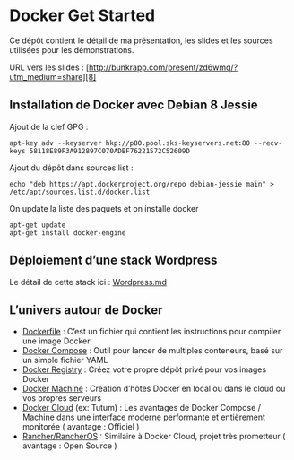 # Docker Get Started

Ce dépôt contient le détail de ma présentation, les slides et les sources utilisées pour les démonstrations.

URL vers les slides : [http://bunkrapp.com/present/zd6wmq/?utm_medium=share][8]

## Installation de Docker avec Debian 8 Jessie

Ajout de la clef GPG :

	apt-key adv --keyserver hkp://p80.pool.sks-keyservers.net:80 --recv-keys 58118E89F3A912897C070ADBF76221572C52609D

Ajout du dépôt dans sources.list :

	echo "deb https://apt.dockerproject.org/repo debian-jessie main" > /etc/apt/sources.list.d/docker.list

On update la liste des paquets et on installe docker

	apt-get update
	apt-get install docker-engine

## Déploiement d’une stack Wordpress
Le détail de cette stack ici : [Wordpress.md][1]

## L’univers autour de Docker

- [Dockerfile][2] : C’est un fichier qui contient les instructions pour compiler une image Docker
- [Docker Compose][3] : Outil pour lancer de multiples conteneurs, basé sur un simple fichier YAML
- [Docker Registry][4] : Créez votre propre dépôt privé pour vos images Docker
- [Docker Machine][5] : Création d’hôtes Docker en local ou dans le cloud ou vos propres serveurs
- [Docker Cloud][6] (ex: Tutum) : Les avantages de Docker Compose / Machine dans une interface moderne performante et entièrement monitorée ( avantage : Officiel )
- [Rancher/RancherOS][7] : Similaire à Docker Cloud, projet très prometteur ( avantage : Open Source )

[1]:	Wordpress.md
[2]:	https://docs.docker.com/v1.8/reference/builder/
[3]:	https://docs.docker.com/compose/
[4]:	https://docs.docker.com/registry/
[5]:	https://docs.docker.com/machine/
[6]:	https://cloud.docker.com/
[7]:	http://rancher.com/
[8]:	http://bunkrapp.com/present/zd6wmq/?utm_medium=share